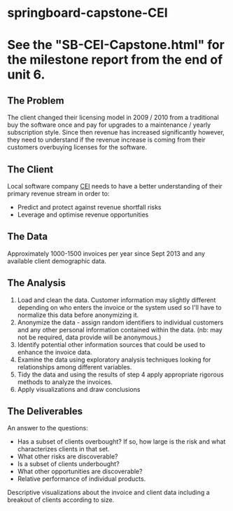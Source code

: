 # springboard-capstone-CEI

# See the "SB-CEI-Capstone.html" for the milestone report from the end of unit 6.

## The Problem

The client changed their licensing model in 2009 / 2010 from a traditional buy the software once and pay for upgrades to a maintenance / yearly subscription style. Since then revenue has increased significantly however, they need to understand if the revenue increase is coming from their customers overbuying licenses for the software.

## The Client

Local software company [CEI](http://www.thinkcei.com) needs to have a better understanding of their primary revenue stream in order to:
* Predict and protect against revenue shortfall risks
* Leverage and optimise revenue opportunities

## The Data

Approximately 1000-1500 invoices per year since Sept 2013 and any available client demographic data.

## The Analysis

1.  Load and clean the data. Customer information may slightly different depending on who enters the invoice or the system used so I'll have to normalize this data before anonymizing it.
2.  Anonymize the data - assign random identifiers to individual customers and any other personal information contained within the data. (nb: may not be required, data provide will be anonymous.)
3.  Identify potential other information sources that could be used to enhance the invoice data.
4.  Examine the data using exploratory analysis techniques looking for relationships among different variables.
5.  Tidy the data and using the results of step 4 apply appropriate rigorous methods to analyze the invoices.
6.  Apply visualizations and draw conclusions

## The Deliverables

An answer to the questions:
* Has a subset of clients overbought? If so, how large is the risk and what characterizes clients in that set.
* What other risks are discoverable?
* Is a subset of clients underbought?
* What other opportunities are discoverable?
* Relative performance of individual products.

Descriptive visualizations about the invoice and client data including a breakout of clients according to size.

